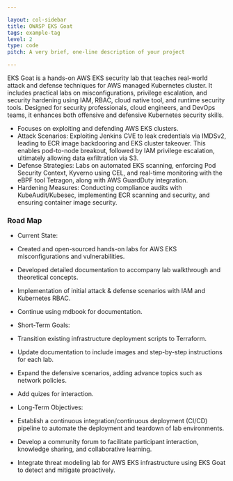 ```yaml
---

layout: col-sidebar
title: OWASP EKS Goat
tags: example-tag
level: 2
type: code
pitch: A very brief, one-line description of your project

---
```


EKS Goat is a hands-on AWS EKS security lab that teaches real-world attack and defense techniques for AWS managed Kubernetes cluster. It includes practical labs on misconfigurations, privilege escalation, and security hardening using IAM, RBAC, cloud native tool, and runtime security tools. Designed for security professionals, cloud engineers, and DevOps teams, it enhances both offensive and defensive Kubernetes security skills.

* Focuses on exploiting and defending AWS EKS clusters.
* Attack Scenarios: Exploiting Jenkins CVE to leak credentials via IMDSv2, leading to ECR image backdooring and EKS cluster takeover. This enables pod-to-node breakout, followed by IAM privilege escalation, ultimately allowing data exfiltration via S3.
* Defense Strategies: Labs on automated EKS scanning, enforcing Pod Security Context, Kyverno using CEL, and real-time monitoring with the eBPF tool Tetragon, along with AWS GuardDuty integration.
* Hardening Measures: Conducting compliance audits with KubeAudit/Kubesec, implementing ECR scanning and security, and ensuring container image security.

### Road Map
* Current State:
* Created and open-sourced hands-on labs for AWS EKS misconfigurations and vulnerabilities.
* Developed detailed documentation to accompany lab walkthrough and theoretical concepts.
* Implementation of initial attack &  defense scenarios with IAM and Kubernetes RBAC.
* Continue using mdbook for documentation.

* Short-Term Goals:
* Transition existing infrastructure deployment scripts to Terraform.
* Update documentation to include images and step-by-step instructions for each lab.
* Expand the defensive scenarios, adding advance topics such as network policies.
* Add quizes for interaction.

* Long-Term Objectives:
* Establish a continuous integration/continuous deployment (CI/CD) pipeline to automate the deployment and teardown of lab environments.
* Develop a community forum to facilitate participant interaction, knowledge sharing, and collaborative learning.
* Integrate threat modeling lab for AWS EKS infrastructure using EKS Goat to detect and mitigate proactively.
 
